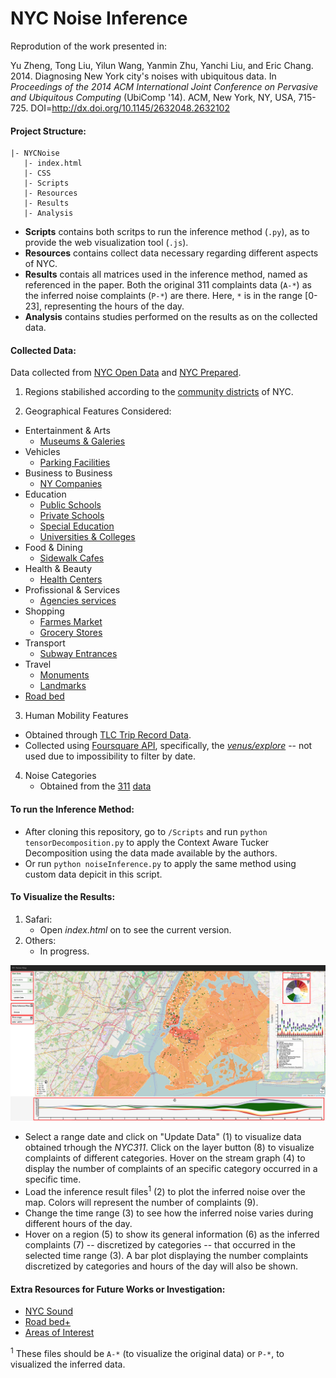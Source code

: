 # NYC Noise Inference

Reprodution of the work presented in:

Yu Zheng, Tong Liu, Yilun Wang, Yanmin Zhu, Yanchi Liu, and Eric Chang. 2014. Diagnosing New York city's noises with ubiquitous data. In *Proceedings of the 2014 ACM International Joint Conference on Pervasive and Ubiquitous Computing* (UbiComp '14). ACM, New York, NY, USA, 715-725. DOI=http://dx.doi.org/10.1145/2632048.2632102

#### Project Structure:

```
|- NYCNoise
   |- index.html
   |- CSS
   |- Scripts
   |- Resources
   |- Results
   |- Analysis
```

- **Scripts** contains both scritps to run the inference method (```.py```), as to provide the web visualization tool (```.js```).
- **Resources** contains collect data necessary regarding different aspects of NYC.
- **Results** contais all matrices used in the inference method, named as referenced in the paper. Both the original 311 complaints data (```A-*```) as the inferred noise complaints (```P-*```) are there. Here, ```*``` is in the range [0-23], representing the hours of the day. 
- **Analysis** contains studies performed on the results as on the collected data.

#### Collected Data:

Data collected from [NYC Open Data](https://nycopendata.socrata.com/) and [NYC Prepared](http://data.nycprepared.org).

1. Regions stabilished according to the [community districts](https://nycdatastables.s3.amazonaws.com/2013-08-19T18:22:23.125Z/community-districts-polygon.geojson) of NYC.

2. Geographical Features Considered:

 * Entertainment & Arts
    * [Museums & Galeries](https://nycdatastables.s3.amazonaws.com/2013-06-04T18:02:56.019Z/museums-and-galleries-results.csv)
 * Vehicles
    * [Parking Facilities](https://nycdatastables.s3.amazonaws.com/2013-12-16T21:49:55.716Z/nyc-parking-facilities-results.csv)
 * Business to Business
    * [NY Companies](https://nycdatastables.s3.amazonaws.com/2013-06-20T16:06:05.136Z/mapped-in-ny-companies-results.csv)
 * Education
    * [Public Schools](https://nycdatastables.s3.amazonaws.com/2013-06-11T18:59:27.269Z/nyc-public-school-locations-results.csv)
    * [Private Schools](https://nycdatastables.s3.amazonaws.com/2013-07-29T15:49:03.498Z/nyc-private-school-results.csv)
    * [Special Education](https://nycdatastables.s3.amazonaws.com/2013-07-01T16:25:00.297Z/nyc-special-education-school-results.csv)
    * [Universities & Colleges](https://nycdatastables.s3.amazonaws.com/2013-06-05T14:35:56.387Z/basic-description-of-colleges-and-universities-results.csv)
 * Food & Dining
    * [Sidewalk Cafes](https://nycdatastables.s3.amazonaws.com/2013-06-05T20:25:17.301Z/operating-sidewalk-cafes-results.csv)
 * Health & Beauty
    * [Health Centers](https://nycdatastables.s3.amazonaws.com/2013-06-04T14:40:48.764Z/community-health-centers-results.csv)
 * Profissional & Services
    * [Agencies services](https://nycdatastables.s3.amazonaws.com/2013-07-02T15:29:20.692Z/agency-service-center-results.csv)
 * Shopping
    * [Farmes Market](https://nycdatastables.s3.amazonaws.com/2013-06-13T18:39:44.536Z/nyc-2012-farmers-market-list-results.csv)
    * [Grocery Stores](https://nycdatastables.s3.amazonaws.com/2013-10-18T21:14:52.348Z/nyc-grocery-stores-final.csv)
 * Transport
    * [Subway Entrances](https://nycdatastables.s3.amazonaws.com/2013-06-18T14:29:37.626Z/subway-entrances-results.csv)
 * Travel
    * [Monuments](https://nycdatastables.s3.amazonaws.com/2013-06-04T17:58:59.335Z/map-of-monuments-results.csv)
    * [Landmarks](https://nycdatastables.s3.amazonaws.com/2013-06-18T20:17:34.010Z/nyc-landmarks-results.csv)
 * [Road bed](https://data.cityofnewyork.us/City-Government/road/svwp-sbcd)
 
3. Human Mobility Features 
  * Obtained through [TLC Trip Record Data](http://www.nyc.gov/html/tlc/html/about/trip_record_data.shtml).
  * Collected using [Foursquare API](https://developer.foursquare.com/resources/libraries), specifically, the [*venus/explore*](https://developer.foursquare.com/docs/venues/explore) -- not used due to impossibility to filter by date.
  
4. Noise Categories
   * Obtained from the [311](http://www1.nyc.gov/311/index.page) [data](http://data.cityofnewyork.us/resource/fhrw-4uyv.json)

#### To run the Inference Method:

- After cloning this repository, go to ```/Scripts``` and run ```python tensorDecomposition.py``` to apply the Context Aware Tucker Decomposition using the data made available by the authors.
- Or run ```python noiseInference.py``` to apply the same method using custom data depicit in this script.


#### To Visualize the Results:

1. Safari:
   - Open *index.html* on to see the current version.
2. Others:
   - In progress.

<img src="Images/Interface.png" style="width: 1000px;">

- Select a range date and click on "Update Data" (1) to visualize data obtained trhough the *NYC311*. Click on the layer button (8) to visualize complaints of different categories. Hover on the stream graph (4) to display the number of complaints of an specific category occurred in a specific time.
- Load the inference result files<sup>1</sup> (2) to plot the inferred noise over the map. Colors will represent the number of complaints (9).
- Change the time range (3) to see how the inferred noise varies during different hours of the day.
- Hover on a region (5) to show its general information (6) as the inferred complaints (7) -- discretized by categories -- that occurred in the selected time range (3). A bar plot displaying the number complaints discretized by categories and hours of the day will also be shown.


#### Extra Resources for Future Works or Investigation:
- [NYC Sound](https://serv.cusp.nyu.edu/projects/urbansounddataset/)
- [Road bed+](https://data.cityofnewyork.us/City-Government/NYC-Street-Centerline-CSCL-/exjm-f27b)
- [Areas of Interest](https://data.cityofnewyork.us/Health/Areas-of-Interest-GIS/mzbd-kucq)

<sup>1</sup> These files should be ```A-*``` (to visualize the original data) or ```P-*```, to visualized the inferred data. 
